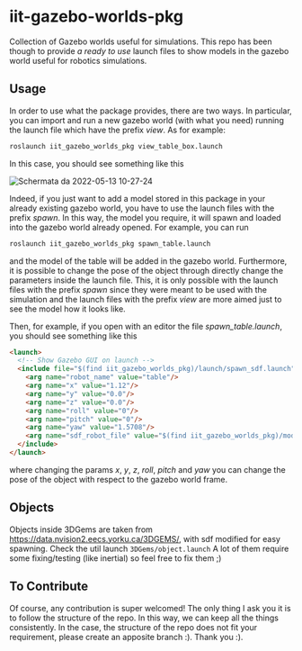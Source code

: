 # iit-gazebo-worlds-pkg
Collection of Gazebo worlds useful for simulations. This repo has been though to provide _a ready to use_ launch files to show models in the gazebo world useful for robotics simulations. 

## Usage
In order to use what the package provides, there are two ways. In particular, you can import and run a new gazebo world (with what you need) running the launch file which have the prefix _view_. As for example:

```bash
roslaunch iit_gazebo_worlds_pkg view_table_box.launch
```

In this case, you should see something like this

![Schermata da 2022-05-13 10-27-24](https://user-images.githubusercontent.com/15608027/168243428-b6c25a0e-12da-4477-82de-eb83c37c490e.png)

Indeed, if you just want to add a model stored in this package in your already existing gazebo world, you have to use the launch files with the prefix _spawn_. In this way, the model you require, it will spawn and loaded into the gazebo world already opened. For example, you can run 

```bash
roslaunch iit_gazebo_worlds_pkg spawn_table.launch
```

and the model of the table will be added in the gazebo world.
Furthermore, it is possible to change the pose of the object through directly change the parameters inside the launch file. This, it is only possible with the launch files with the prefix _spawn_ since they were meant to be used with the simulation and the launch files with the prefix _view_ are more aimed just to see the model how it looks like. 

Then, for example, if you open with an editor the file _spawn_table.launch_, you should see something like this

```html
<launch>
  <!-- Show Gazebo GUI on launch -->
  <include file="$(find iit_gazebo_worlds_pkg)/launch/spawn_sdf.launch">
    <arg name="robot_name" value="table"/>
    <arg name="x" value="1.12"/>
    <arg name="y" value="0.0"/>
    <arg name="z" value="0.0"/>
    <arg name="roll" value="0"/>
    <arg name="pitch" value="0"/>
    <arg name="yaw" value="1.5708"/>
    <arg name="sdf_robot_file" value="$(find iit_gazebo_worlds_pkg)/models/table/model.sdf"/>
  </include>
</launch>
```

where changing the params _x_, _y_, _z_, _roll_, _pitch_ and _yaw_ you can change the pose of the object with respect to the gazebo world frame.

## Objects
Objects inside 3DGems are taken from https://data.nvision2.eecs.yorku.ca/3DGEMS/, with sdf modified for easy spawning. Check the util launch `3DGems/object.launch`
A lot of them require some fixing/testing (like inertial) so feel free to fix them ;)

## To Contribute

Of course, any contribution is super welcomed! The only thing I ask you it is to follow the structure of the repo. 
In this way, we can keep all the things consistently. In the case, the structure of the repo does not fit your requirement, please create an apposite branch :). Thank you :).

